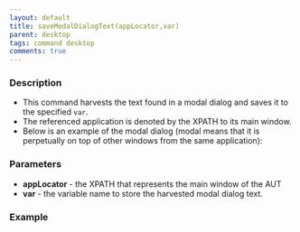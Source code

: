 ```yaml
---
layout: default
title: saveModalDialogText(appLocator,var)
parent: desktop
tags: command desktop
comments: true
---
```


### Description

- This command harvests the text found in a modal dialog and saves it to the specified `var`.  
- The referenced application is denoted by the XPATH to its main window.  
- Below is an example of the modal dialog (modal means that it is perpetually on top of other windows from the same application):

### Parameters

- **appLocator** - the XPATH that represents the main window of the AUT
- **var** - the variable name to store the harvested modal dialog text.

### Example
